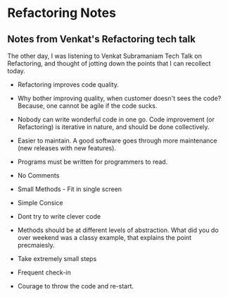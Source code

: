 # Refactoring Notes

Notes from Venkat's Refactoring tech talk
---

The other day, I was listening to Venkat Subramaniam Tech Talk on Refactoring, and thought of jotting down the points that I can recollect today.

* Refactoring improves code quality. 

* Why bother improving quality, when customer doesn't sees the code? Because, one cannot be agile if the code sucks.

* Nobody can write wonderful code in one go. Code improvement (or Refactoring) is iterative in nature, and should be done collectively.

* Easier to maintain. A good software goes through more maintenance (new releases with new features).

* Programs must be written for programmers to read.

* No Comments

* Small Methods - Fit in single screen

* Simple Consice

* Dont try to write clever code

* Methods should be at different levels of abstraction. What did you do over weekend was a classy example, that explains the point precmaiesly.

* Take extremely small steps

* Frequent check-in

* Courage to throw the code and re-start.